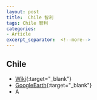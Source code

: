 ```yaml
---
layout: post
title:  Chile 智利
tags: Chile 智利 
categories:
- Article
excerpt_separator:  <!--more-->
---
```

## Chile 
- [Wiki](https://zh.wikipedia.org/w/index.php?search=Chile "Wiki"){:target="_blank"} 
- [GoogleEarth](https://earth.google.com/web/search/Chile "GoogleEarth"){:target="_blank"} 
- A 

